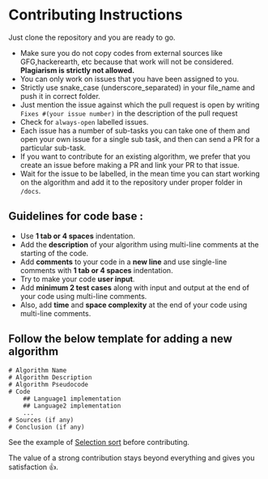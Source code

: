 # Contributing Instructions

Just clone the repository and you are ready to go.

- Make sure you do not copy codes from external sources like GFG,hackerearth, etc because that work will not be considered. **Plagiarism is strictly not allowed.**
- You can only work on issues that you have been assigned to you.
- Strictly use snake_case (underscore_separated) in your file_name and push it in correct folder.
- Just mention the issue against which the pull request is open by writing `Fixes #(your issue number)` in the description of the pull request
- Check for `always-open` labelled issues.
- Each issue has a number of sub-tasks you can take one of them and open your own issue for a single sub task, and then can send a PR for a particular sub-task.
- If you want to contribute for an existing algorithm, we prefer that you create an issue before making a PR and link your PR to that issue.
- Wait for the issue to be labelled, in the mean time you can start working on the algorithm and add it to the repository under proper folder in `/docs`.

## Guidelines for code base :

- Use **1 tab or 4 spaces** indentation.
- Add the **description** of your algorithm using multi-line comments at the starting of the code.
- Add **comments** to your code in a **new line** and use single-line comments with **1 tab or 4 spaces** indentation.
- Try to make your code **user input**.
- Add **minimum 2 test cases** along with input and output at the end of your code using multi-line comments.
- Also, add **time** and **space complexity** at the end of your code using multi-line comments.

## Follow the below template for adding a new algorithm

    # Algorithm Name
    # Algorithm Description
    # Algorithm Pseudocode
    # Code
        ## Language1 implementation
        ## Language2 implementation
        ...
    # Sources (if any)
    # Conclusion (if any)

See the example of [Selection sort](docs/sorting/selection_sort.md) before contributing.

The value of a strong contribution stays beyond everything and gives you satisfaction 👍.
